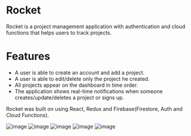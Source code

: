 # Rocket

Rocket is a project management application with authentication and cloud functions that helps users to track projects.

# Features

- A user is able to create an account and add a project.
- A user is able to edit/delete only the project he created.
- All projects appear on the dashboard in time order.
- The application shows real-time notifications when someone creates/update/deletes a project or signs up.

Rocket was built on using React, Redux and Firebase(Firestore, Auth and Cloud Functions).

![image](https://user-images.githubusercontent.com/26104823/50453050-10587180-090c-11e9-9d20-049629dd47c2.png)
![image](https://user-images.githubusercontent.com/26104823/50453069-1c443380-090c-11e9-8c29-8e589ce1565b.png)
![image](https://user-images.githubusercontent.com/26104823/50453072-2108e780-090c-11e9-827b-02a395c7c7bc.png)
![image](https://user-images.githubusercontent.com/26104823/50459335-31cf5280-0938-11e9-8aaf-f0ff530050c5.png)
![image](https://user-images.githubusercontent.com/26104823/50459332-309e2580-0938-11e9-825b-b4b089c500e6.png)



